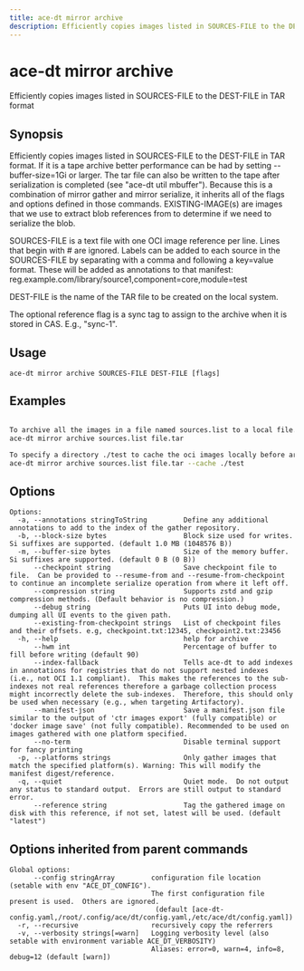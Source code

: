 ```yaml
---
title: ace-dt mirror archive
description: Efficiently copies images listed in SOURCES-FILE to the DEST-FILE in TAR format
---
```


<!--
This documentation is auto generated by a script.
Please do not edit this file directly.
-->

<!-- markdownlint-disable-next-line single-title -->
# ace-dt mirror archive

Efficiently copies images listed in SOURCES-FILE to the DEST-FILE in TAR format

## Synopsis

Efficiently copies images listed in SOURCES-FILE to the DEST-FILE in TAR format. If it is a tape archive better performance can be had by setting --buffer-size=1Gi or larger.  The tar file can also be written to the tape after serialization is completed (see "ace-dt util mbuffer").
		Because this is a combination of mirror gather and mirror serialize, it inherits all of the flags and options defined in those commands.
		EXISTING-IMAGE(s) are images that we use to extract blob references from to determine if we need to serialize the blob.
		
SOURCES-FILE is a text file with one OCI image reference per line.  Lines that begin with # are ignored. 
Labels can be added to each source in the SOURCES-FILE by separating with a comma and following a key=value format. These will be added as annotations to that manifest:
reg.example.com/library/source1,component=core,module=test

DEST-FILE is the name of the TAR file to be created on the local system.

The optional reference flag is a sync tag to assign to the archive when it is stored in CAS. E.g., "sync-1". 


## Usage

```plaintext
ace-dt mirror archive SOURCES-FILE DEST-FILE [flags]
```

## Examples

```sh

To archive all the images in a file named sources.list to a local file.tar, tagging it as sync-3, you can use
ace-dt mirror archive sources.list file.tar

To specify a directory ./test to cache the oci images locally before archiving them, you can use
ace-dt mirror archive sources.list file.tar --cache ./test

```

## Options

```plaintext
Options:
  -a, --annotations stringToString         Define any additional annotations to add to the index of the gather repository.
  -b, --block-size bytes                   Block size used for writes.  Si suffixes are supported. (default 1.0 MB (1048576 B))
  -m, --buffer-size bytes                  Size of the memory buffer. Si suffixes are supported. (default 0 B (0 B))
      --checkpoint string                  Save checkpoint file to file.  Can be provided to --resume-from and --resume-from-checkpoint to continue an incomplete serialize operation from where it left off.
      --compression string                 Supports zstd and gzip compression methods. (Default behavior is no compression.)
      --debug string                       Puts UI into debug mode, dumping all UI events to the given path.
      --existing-from-checkpoint strings   List of checkpoint files and their offsets. e.g, checkpoint.txt:12345, checkpoint2.txt:23456
  -h, --help                               help for archive
      --hwm int                            Percentage of buffer to fill before writing (default 90)
      --index-fallback                     Tells ace-dt to add indexes in annotations for registries that do not support nested indexes (i.e., not OCI 1.1 compliant).  This makes the references to the sub-indexes not real references therefore a garbage collection process might incorrectly delete the sub-indexes.  Therefore, this should only be used when necessary (e.g., when targeting Artifactory).
      --manifest-json                      Save a manifest.json file similar to the output of 'ctr images export' (fully compatible) or 'docker image save' (not fully compatible). Recommended to be used on images gathered with one platform specified.
      --no-term                            Disable terminal support for fancy printing
  -p, --platforms strings                  Only gather images that match the specified platform(s). Warning: This will modify the manifest digest/reference.
  -q, --quiet                              Quiet mode.  Do not output any status to standard output.  Errors are still output to standard error.
      --reference string                   Tag the gathered image on disk with this reference, if not set, latest will be used. (default "latest")
```

## Options inherited from parent commands

```plaintext
Global options:
      --config stringArray         configuration file location (setable with env "ACE_DT_CONFIG").
                                   The first configuration file present is used.  Others are ignored.
                                    (default [ace-dt-config.yaml,/root/.config/ace/dt/config.yaml,/etc/ace/dt/config.yaml])
  -r, --recursive                  recursively copy the referrers
  -v, --verbosity strings[=warn]   Logging verbosity level (also setable with environment variable ACE_DT_VERBOSITY)
                                   Aliases: error=0, warn=4, info=8, debug=12 (default [warn])
```
